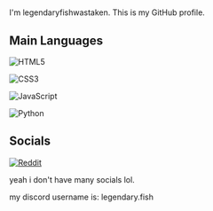 # <hello></world>

I'm legendaryfishwastaken. This is my GitHub profile.
## Main Languages

![HTML5](https://img.shields.io/badge/html5-%23E34F26.svg?style=for-the-badge&logo=html5&logoColor=white)

![CSS3](https://img.shields.io/badge/css3-%231572B6.svg?style=for-the-badge&logo=css3&logoColor=white)

![JavaScript](https://img.shields.io/badge/javascript-%23323330.svg?style=for-the-badge&logo=javascript&logoColor=%23F7DF1E)

![Python](https://img.shields.io/badge/python-3670A0?style=for-the-badge&logo=python&logoColor=ffdd54)


## Socials

[![Reddit](https://img.shields.io/badge/Reddit-FF4500?style=for-the-badge&logo=reddit&logoColor=white)](https://www.reddit.com/user/legendaryfish779120/)

yeah i don't have many socials lol.

my discord username is: legendary.fish

